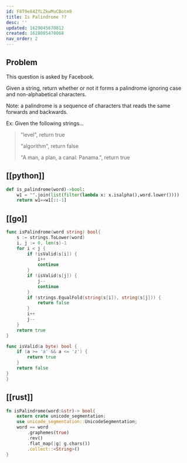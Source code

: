 ```yaml
---
id: F8T9e84ZfLZkwMuCBotm9
title: Is Palindrome ??
desc: ''
updated: 1629045670812
created: 1628005470068
nav_order: 2
---
```

## Problem

This question is asked by Facebook.

Given a string, return whether or not it forms a palindrome ignoring case and non-alphabetical characters.

Note: a palindrome is a sequence of characters that reads the same forwards and backwards.

Ex: Given the following strings...

> "level", return true
>
> "algorithm", return false
>
> "A man, a plan, a canal: Panama.", return true

## [[python]]

```python
def is_palindrome(word)->bool:
    w1 = "".join(list(filter(lambda x: x.isalpha(),word.lower())))
    return w1==w1[::-1]
```

## [[go]]

```go
func isPalindrome(word string) bool{
    s := strings.ToLower(word)
    i, j := 0, len(s)-1
    for i < j {
        if !isValid(s[i]) {
            i++
            continue
        }
        if !isValid(s[j]) {
            j--
            continue
        }
        if !strings.EqualFold(string(s[i]), string(s[j])) {
            return false
        }
        i++
        j--
    }
    return true
}

func isValid(a byte) bool {
    if (a >= 'a' && a <= 'z') {
        return true
    }
    return false
}
}
```

## [[rust]]

```rust
fn isPalindrome(word:&str)-> bool{
    extern crate unicode_segmentation;
    use unicode_segmentation::UnicodeSegmentation;
    word == word
        .graphemes(true)
        .rev()
        .flat_map(|g| g.chars())
        .collect::<String>()
}

```


